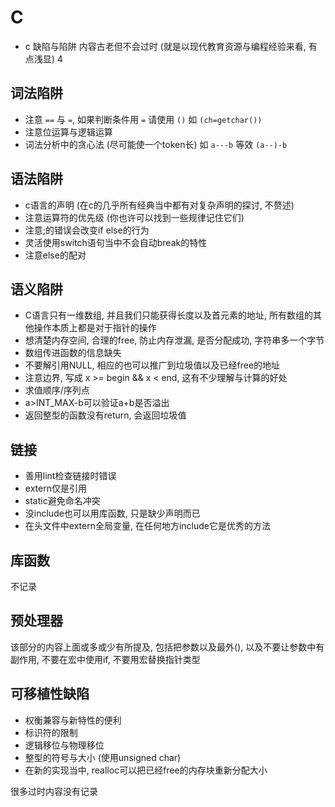 # C

- c 缺陷与陷阱 内容古老但不会过时 (就是以现代教育资源与编程经验来看, 有点浅显) 4

## 词法陷阱

- 注意 `==` 与 `=`, 如果判断条件用 `=` 请使用 `()` 如 `(ch=getchar())`
- 注意位运算与逻辑运算
- 词法分析中的贪心法 (尽可能使一个token长) 如 `a---b` 等效 `(a--)-b`

## 语法陷阱

- c语言的声明 (在c的几乎所有经典当中都有对复杂声明的探讨, 不赘述)
- 注意运算符的优先级 (你也许可以找到一些规律记住它们)
- 注意;的错误会改变if else的行为
- 灵活使用switch语句当中不会自动break的特性
- 注意else的配对

## 语义陷阱

- C语言只有一维数组, 并且我们只能获得长度以及首元素的地址, 所有数组的其他操作本质上都是对于指针的操作
- 想清楚内存空间, 合理的free, 防止内存泄漏, 是否分配成功, 字符串多一个字节
- 数组传进函数的信息缺失
- 不要解引用NULL, 相应的也可以推广到垃圾值以及已经free的地址
- 注意边界, 写成 x >= begin && x < end, 这有不少理解与计算的好处
- 求值顺序/序列点
- a>INT_MAX-b可以验证a+b是否溢出
- 返回整型的函数没有return, 会返回垃圾值

## 链接

- 善用lint检查链接时错误
- extern仅是引用
- static避免命名冲突
- 没include也可以用库函数, 只是缺少声明而已
- 在头文件中extern全局变量, 在任何地方include它是优秀的方法

## 库函数

不记录

## 预处理器

该部分的内容上面或多或少有所提及, 包括把参数以及最外(), 以及不要让参数中有副作用, 不要在宏中使用if, 不要用宏替换指针类型

## 可移植性缺陷

- 权衡兼容与新特性的便利
- 标识符的限制
- 逻辑移位与物理移位
- 整型的符号与大小 (使用unsigned char)
- 在新的实现当中, realloc可以把已经free的内存块重新分配大小

很多过时内容没有记录

